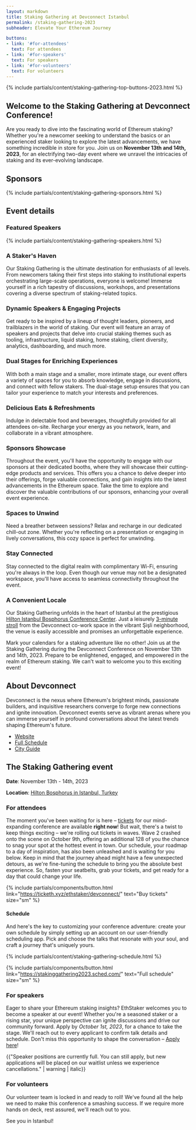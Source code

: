 ```yaml
---
layout: markdown
title: Staking Gathering at Devconnect Istanbul
permalink: /staking-gathering-2023
subheader: Elevate Your Ethereum Journey

buttons:
- link: '#for-attendees'
  text: For attendees
- link: '#for-speakers'
  text: For speakers
- link: '#for-volunteers'
  text: For volunteers
---
```


{% include partials/content/staking-gathering-top-buttons-2023.html %}

## Welcome to the Staking Gathering at Devconnect Conference!

Are you ready to dive into the fascinating world of Ethereum staking? Whether you're a newcomer seeking to understand the basics or an experienced staker looking to explore the latest advancements, we have something incredible in store for you. Join us on **November 13th and 14th, 2023**, for an electrifying two-day event where we unravel the intricacies of staking and its ever-evolving landscape.

## Sponsors

{% include partials/content/staking-gathering-sponsors.html %}

## Event details

### Featured Speakers

{% include partials/content/staking-gathering-speakers.html %}


### A Staker's Haven

Our Staking Gathering is the ultimate destination for enthusiasts of all levels. From newcomers taking their first steps into staking to institutional experts orchestrating large-scale operations, everyone is welcome! Immerse yourself in a rich tapestry of discussions, workshops, and presentations covering a diverse spectrum of staking-related topics.

### Dynamic Speakers & Engaging Projects

Get ready to be inspired by a lineup of thought leaders, pioneers, and trailblazers in the world of staking. Our event will feature an array of speakers and projects that delve into crucial staking themes such as tooling, infrastructure, liquid staking, home staking, client diversity, analytics, dashboarding, and much more.

### Dual Stages for Enriching Experiences

With both a main stage and a smaller, more intimate stage, our event offers a variety of spaces for you to absorb knowledge, engage in discussions, and connect with fellow stakers. The dual-stage setup ensures that you can tailor your experience to match your interests and preferences.

### Delicious Eats & Refreshments

Indulge in delectable food and beverages, thoughtfully provided for all attendees on-site. Recharge your energy as you network, learn, and collaborate in a vibrant atmosphere.

### Sponsors Showcase

Throughout the event, you'll have the opportunity to engage with our sponsors at their dedicated booths, where they will showcase their cutting-edge products and services. This offers you a chance to delve deeper into their offerings, forge valuable connections, and gain insights into the latest advancements in the Ethereum space. Take the time to explore and discover the valuable contributions of our sponsors, enhancing your overall event experience.

### Spaces to Unwind

Need a breather between sessions? Relax and recharge in our dedicated chill-out zone. Whether you're reflecting on a presentation or engaging in lively conversations, this cozy space is perfect for unwinding.

### Stay Connected

Stay connected to the digital realm with complimentary Wi-Fi, ensuring you're always in the loop. Even though our venue may not be a designated workspace, you'll have access to seamless connectivity throughout the event.

### A Convenient Locale

Our Staking Gathering unfolds in the heart of Istanbul at the prestigious [Hilton Istanbul Bosphorus Conference Center](https://maps.app.goo.gl/rfL6eEfqNbQhJ52j6). Just a leisurely [3-minute stroll](https://goo.gl/maps/Yik7fVfESpVhshKS8) from the Devconnect co-work space in the vibrant Şişli neighborhood, the venue is easily accessible and promises an unforgettable experience.

Mark your calendars for a staking adventure like no other! Join us at the Staking Gathering during the Devconnect Conference on November 13th and 14th, 2023. Prepare to be enlightened, engaged, and empowered in the realm of Ethereum staking. We can't wait to welcome you to this exciting event!

## About Devconnect

Devconnect is the nexus where Ethereum's brightest minds, passionate builders, and inquisitive researchers converge to forge new connections and ignite innovation. Devconnect events serve as vibrant arenas where you can immerse yourself in profound conversations about the latest trends shaping Ethereum's future.

- [Website](https://devconnect.org/)
- [Full Schedule](https://devconnect.org/schedule)
- [City Guide](https://devconnect.org/city-guide)

## The Staking Gathering event

**Date**: November 13th - 14th, 2023

**Location**: [Hilton Bosphorus in Istanbul, Turkey](https://maps.app.goo.gl/rfL6eEfqNbQhJ52j6)

### For attendees

The moment you've been waiting for is here – [tickets](https://ticketh.xyz/ethstaker/devconnect/) for our mind-expanding conference are available **right now**! But wait, there's a twist to keep things exciting – we're rolling out tickets in waves. Wave 2 crashed onto the scene on October 9th, offering an additional 128 of you the chance to snag your spot at the hottest event in town. Our schedule, your roadmap to a day of inspiration, has also been unleashed and is waiting for you below. Keep in mind that the journey ahead might have a few unexpected detours, as we're fine-tuning the schedule to bring you the absolute best experience. So, fasten your seatbelts, grab your tickets, and get ready for a day that could change your life.

{% include partials/components/button.html
  link="https://ticketh.xyz/ethstaker/devconnect/"
  text="Buy tickets"
  size="sm"
%}

#### Schedule

And here's the key to customizing your conference adventure: create your own schedule by simply setting up an account on our user-friendly scheduling app. Pick and choose the talks that resonate with your soul, and craft a journey that's uniquely yours.

{% include partials/content/staking-gathering-schedule.html %}

{% include partials/components/button.html
  link="https://stakinggathering2023.sched.com/"
  text="Full schedule"
  size="sm"
%}

### For speakers

Eager to share your Ethereum staking insights? EthStaker welcomes you to become a speaker at our event! Whether you're a seasoned staker or a rising star, your unique perspective can ignite discussions and drive our community forward. Apply by _October 1st, 2023_, for a chance to take the stage. We'll reach out to every applicant to confirm talk details and schedule. Don't miss this opportunity to shape the conversation – [Apply here](/staking-gathering-speaker-application-2023)!

{{"Speaker positions are currently full. You can still apply, but new applications will be placed on our waitlist unless we experience cancellations." | warning | italic}}


### For volunteers

Our volunteer team is locked in and ready to roll! We've found all the help we need to make this conference a smashing success. If we require more hands on deck, rest assured, we'll reach out to you.


See you in Istanbul!
